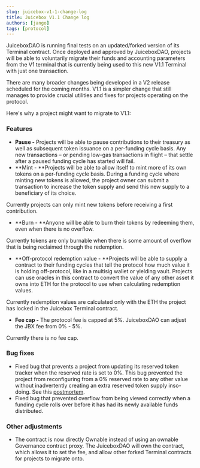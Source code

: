 ```yaml
---
slug: juicebox-v1-1-change-log
title: Juicebox V1.1 Change log
authors: [jango]
tags: [protocol]
---
```


JuiceboxDAO is running final tests on an updated/forked version of its Terminal contract. Once deployed and approved by JuiceboxDAO, projects will be able to voluntarily migrate their funds and accounting parameters from the V1 terminal that is currently being used to this new V1.1 Terminal with just one transaction.

There are many broader changes being developed in a V2 release scheduled for the coming months. V1.1 is a simpler change that still manages to provide crucial utilities and fixes for projects operating on the protocol.

Here's why a project might want to migrate to V1.1:

### Features

- **Pause -** Projects will be able to pause contributions to their treasury as well as subsequent token issuance on a per-funding cycle basis. Any new transactions – or pending low-gas transactions in flight – that settle after a paused funding cycle has started will fail.
- **Mint - **Projects will be able to allow itself to mint more of its own tokens on a per-funding cycle basis. During a funding cycle where minting new tokens is allowed, the project owner can submit a transaction to increase the token supply and send this new supply to a beneficiary of its choice.

Currently projects can only mint new tokens before receiving a first contribution.

- **Burn - **Anyone will be able to burn their tokens by redeeming them, even when there is no overflow.

Currently tokens are only burnable when there is some amount of overflow that is being reclaimed through the redemption.

- **Off-protocol redemption value - **Projects will be able to supply a contract to their funding cycles that tell the protocol how much value it is holding off-protocol, like in a multisig wallet or yielding vault. Projects can use oracles in this contract to convert the value of any other asset it owns into ETH for the protocol to use when calculating redemption values.

Currently redemption values are calculated only with the ETH the project has locked in the Juicebox Terminal contract.

- **Fee cap -** The protocol fee is capped at 5%. JuiceboxDAO can adjust the JBX fee from 0% - 5%.

Currently there is no fee cap.

### Bug fixes

- Fixed bug that prevents a project from updating its reserved token tracker when the reserved rate is set to 0%. This bug prevented the project from reconfiguring from a 0% reserved rate to any other value without inadvertently creating an extra reserved token supply inso-doing. See this [postmortem](__GHOST_URL__/juicebox-postmortem-of-low-severity-bug-discovered-8-18-2021/).
- Fixed bug that prevented overflow from being viewed correctly when a funding cycle rolls over before it has had its newly available funds distributed.

### Other adjustments

- The contract is now directly Ownable instead of using an ownable Governance contract proxy. The JuiceboxDAO will own the contract, which allows it to set the fee, and allow other forked Terminal contracts for projects to migrate onto.
